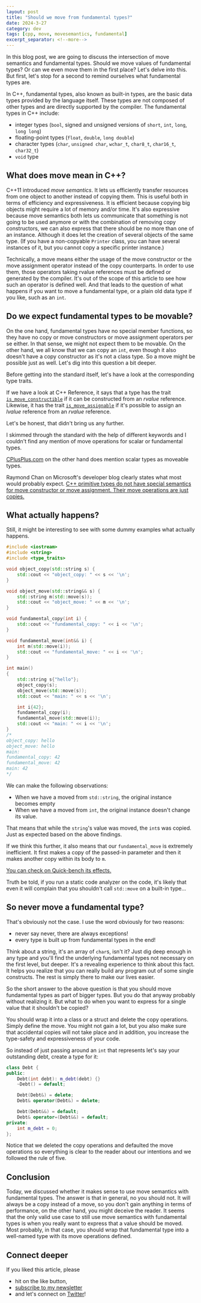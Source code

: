 ```yaml
---
layout: post
title: "Should we move from fundamental types?"
date: 2024-3-27
category: dev
tags: [cpp, move, movesemantics, fundamental]
excerpt_separator: <!--more-->
---
```

In this blog post, we are going to discuss the intersection of move semantics and fundamental types. Should we move values of fundamental types? Or can we even move them in the first place? Let's delve into this. But first, let's stop for a second to remind ourselves what fundamental types are.

In C++, fundamental types, also known as built-in types, are the basic data types provided by the language itself. These types are not composed of other types and are directly supported by the compiler. The fundamental types in C++ include:

- integer types (`bool`, signed and unsigned versions of `short`, `int`, `long`, `long long`)
- floating-point types (`float`, `double`, `long double`)
- character types (`char`, `unsigned char`, `wchar_t`, `char8_t`, `char16_t`, `char32_t`)
- `void` type

## What does move mean in C++?

C++11 introduced *move semantics*. It lets us efficiently transfer resources from one object to another instead of copying them. This is useful both in terms of efficiency and expressiveness. It is efficient because copying big objects might require a lot of memory and/or time. It's also expressive because move semantics both lets us communicate that something is not going to be used anymore or with the combination of removing copy constructors, we can also express that there should be no more than one of an instance. Although it does let the creation of several objects of the same type. (If you have a non-copyable `Printer` class, you can have several instances of it, but you cannot copy a specific printer instance.)

Technically, a move means either the usage of the move constructor or the move assignment operator instead of the copy counterparts. In order to use them, those operators taking rvalue references must be defined or generated by the compiler. It's out of the scope of this article to see how such an operator is defined well. And that leads to the question of what happens if you want to move a fundamental type, or a plain old data type if you like, such as an `int`.

## Do we expect fundamental types to be movable?

On the one hand, fundamental types have no special member functions, so they have no copy or move constructors or move assignment operators per se either. In that sense, we might not expect them to be movable. On the other hand, we all know that we can copy an `int`, even though it also doesn't have a copy constructor as it's not a class type. So a move might be possible just as well. Let's dig into this question a bit deeper.

Before getting into the standard itself, let's have a look at the corresponding type traits.

If we have a look at C++ Reference, it says that a type has the trait [`is_move_constructible`](https://en.cppreference.com/w/cpp/types/is_move_constructible) if it can be constructed from an *rvalue* reference. Likewise, it has the trait [`is_move_assignable`](https://en.cppreference.com/w/cpp/types/is_move_assignable) if it's possible to assign an *lvalue* reference from an *rvalue* reference.

Let's be honest, that didn't bring us any further.

I skimmed through the standard with the help of different keywords and I couldn't find any mention of move operations for scalar or fundamental types.

[CPlusPlus.com](https://cplusplus.com/reference/type_traits/is_move_assignable/) on the other hand does mention scalar types as moveable types.

Raymond Chan on Microsoft's developer blog clearly states what most would probably expect. [C++ primitive types do not have special semantics for move constructor or move assignment. Their move operations are just copies.](https://devblogs.microsoft.com/oldnewthing/20230116-00/?p=107717)

## What actually happens?

Still, it might be interesting to see with some dummy examples what actually happens.

```cpp
#include <iostream>
#include <string>
#include <type_traits>

void object_copy(std::string s) {
    std::cout << "object_copy: " << s << '\n';
}

void object_move(std::string&& s) {
    std::string m(std::move(s));
    std::cout << "object_move: " << m << '\n';
}

void fundamental_copy(int i) {
    std::cout << "fundamental_copy: " << i << '\n';
}

void fundamental_move(int&& i) {
    int m(std::move(i));
    std::cout << "fundamental_move: " << i << '\n';
}

int main()
{
    std::string s{"hello"};
    object_copy(s);
    object_move(std::move(s));
    std::cout << "main: " << s << '\n'; 

    int i{42};
    fundamental_copy(i);
    fundamental_move(std::move(i));
    std::cout << "main: " << i << '\n';
}
/*
object_copy: hello
object_move: hello
main: 
fundamental_copy: 42
fundamental_move: 42
main: 42
*/
```

We can make the following observations:
- When we have a moved from `std::string`, the original instance becomes empty
- When we have a moved from `int`, the original instance doesn't change its value.

That means that while the `string`'s value was moved, the `int`s was copied. Just as expected based on the above findings.

If we think this further, it also means that our `fundamental_move` is extremely inefficient. It first makes a copy of the passed-in parameter and then it makes another copy within its body to `m`.

[You can check on Quick-bench its effects.](https://quick-bench.com/q/RlPrKhs3C5ghI6enpHrvEAqfTAA)

Truth be told, if you run a static code analyzer on the code, it's likely that even it will complain that you shouldn't call `std::move` on a built-in type...

## So never move a fundamental type?

That's obviously not the case. I use the word obviously for two reasons:
- never say never, there are always exceptions!
- every type is built up from fundamental types in the end!

Think about a string, it's an array of `char`s, isn't it? Just dig deep enough in any type and you'll find the underlying fundamental types not necessary on the first level, but deeper. It's a revealing experience to think about this fact. It helps you realize that you can really build any program out of some single constructs. The rest is simply there to make our lives easier.

So the short answer to the above question is that you should move fundamental types as part of bigger types. But you do that anyway probably without realizing it. But what to do when you want to express for a single value that it shouldn't be copied?

You should wrap it into a class or a struct and delete the copy operations. Simply define the move. You might not gain a lot, but you also make sure that accidental copies will not take place and in addition, you increase the type-safety and expressiveness of your code.

So instead of just passing around an `int` that represents let's say your outstanding debt, create a type for it:

```cpp
class Debt {
public:
    Debt(int debt): m_debt(debt) {}
    ~Debt() = default;

    Debt(Debt&) = delete;
    Debt& operator(Debt&) = delete;

    Debt(Debt&&) = default;
    Debt& operator=(Debt&&) = default;
private:
    int m_debt = 0;
};
```

Notice that we deleted the copy operations and defaulted the move operations so everything is clear to the reader about our intentions and we followed the rule of five.

## Conclusion

Today, we discussed whether it makes sense to use move semantics with fundamental types. The answer is that in general, no you should not. It will always be a copy instead of a move, so you don't gain anything in terms of performance, on the other hand, you might deceive the reader. It seems that the only valid use case to still use move semantics with fundamental types is when you really want to express that a value should be moved. Most probably, in that case, you should wrap that fundamental type into a well-named type with its move operations defined.

## Connect deeper

If you liked this article, please 
- hit on the like button,  
- [subscribe to my newsletter](http://eepurl.com/gvcv1j) 
- and let's connect on [Twitter](https://twitter.com/SandorDargo)!